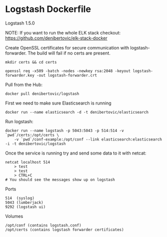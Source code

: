 # Logstash Dockerfile

Logstash 1.5.0

NOTE: If you want to run the whole ELK stack checkout: https://github.com/denibertovic/elk-stack-docker

Create OpenSSL certificates for secure communication with logstash-forwarder.
The build will fail if no certs are present.

    mkdir certs && cd certs

    openssl req -x509 -batch -nodes -newkey rsa:2048 -keyout logstash-forwarder.key -out logstash-forwarder.crt

Pull from the Hub:

    docker pull denibertovic/logstash

First we need to make sure Elasticsearch is running

    docker run --name elasticsearch -d -t denibertovic/elasticsearch

Run logstash:

    docker run --name logstash -p 5043:5043 -p 514:514 -v `pwd`/certs:/opt/certs \
        -v `pwd`/conf-example:/opt/conf --link elasticsearch:elasticsearch -i -t denibertovic/logstash

Once the service is running try and send some data to it with netcat:

    netcat localhost 514
        > test
        > test
        > CTRL+C
    # You should see the messages show up on logstash

Ports

    514  (syslog)
    5043 (lumberjack)
    9292 (logstash ui)

Volumes

    /opt/conf (contains logstash.conf)
    /opt/certs (contains logstash forwarder certificates)


